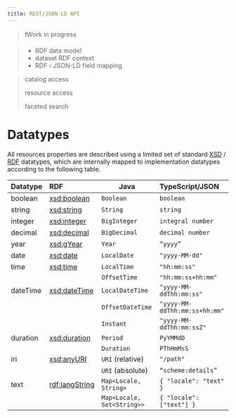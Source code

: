```yaml
---
title: REST/JSON-LD API
---
```


> ❗️Work in progress

> * RDF data model
> * dataset RDF context
> * RDF › JSON-LD field mapping

> catalog access
>
> resource access
>
> faceted search

# Datatypes

All resources properties are described using a limited set of standard [XSD](https://www.w3.org/TR/xmlschema-2/#built-in-datatypes) / [RDF](https://www.w3.org/TR/rdf-schema/#ch_langstring) datatypes, which are internally mapped to implementation datatypes according to the following table.

| Datatype | RDF                                                          | Java                         | TypeScript/JSON               |
| -------- | :----------------------------------------------------------- | ---------------------------- | :---------------------------- |
| boolean  | [xsd:boolean](https://www.w3.org/TR/xmlschema-2/#boolean)    | `Boolean`                    | `boolean`                     |
| string   | [xsd:string](https://www.w3.org/TR/xmlschema-2/#string)      | `String`                     | `string`                      |
| integer  | [xsd:integer](https://www.w3.org/TR/xmlschema-2/#integer)    | `BigInteger`                 | `integral number`             |
| decimal  | [xsd:decimal](https://www.w3.org/TR/xmlschema-2/#decimal)    | `BigDecimal`                 | `decimal number`              |
| year     | [xsd:gYear](https://www.w3.org/TR/xmlschema-2/#gYear)        | `Year`                       | `“yyyy”`                      |
| date     | [xsd:date](https://www.w3.org/TR/xmlschema-2/#date)          | `LocalDate`                  | `"yyyy-MM-dd"`                |
| time     | [xsd:time](https://www.w3.org/TR/xmlschema-2/#time)          | `LocalTime`                  | `"hh:mm:ss"`                  |
|          |                                                              | `OffsetTime`                 | `"hh:mm:ss+hh:mm"`            |
| dateTime | [xsd:dateTime](https://www.w3.org/TR/xmlschema-2/#dateTime)  | `LocalDateTime`              | `"yyyy-MM-ddThh:mm:ss"`       |
|          |                                                              | `OffsetDateTime`             | `"yyyy-MM-ddThh:mm:ss+hh:mm"` |
|          |                                                              | `Instant`                    | `"yyyy-MM-ddThh:mm:ssZ"`      |
| duration | [xsd:duration](https://www.w3.org/TR/xmlschema-2/#duration)  | `Period`                     | `PyYMMdD`                     |
|          |                                                              | `Duration`                   | `PThHmMsS`                    |
| iri      | [xsd:anyURI](https://www.w3.org/TR/xmlschema-2/#anyURI)      | `URI` (relative)             | `"/path"`                     |
|          |                                                              | `URI` (absolute)             | `“scheme:details”`            |
| text     | [rdf:langString](https://www.w3.org/TR/rdf-schema/#ch_langstring) | ``Map<Locale, String>``      | `{ "locale": "text" }`        |
|          |                                                              | ``Map<Locale, Set<String>>`` | `{ "locale": ["text"] }`      |

